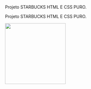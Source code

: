 Projeto STARBUCKS HTML E CSS PURO.

Projeto STARBUCKS HTML E CSS PURO.


<a href="#"><img src="PROJETO SITE Starbucks (1)" width="200px" higth="200px"></a>



